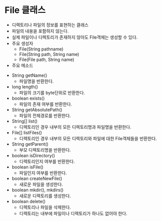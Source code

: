 # File 클래스
- 디렉토리나 파일의 정보를 표현하는 클래스
- 파일의 내용을 포함하지 않는다.
- 실제 파일이나 디렉토리가 존재하지 않아도 File객체는 생성할 수 있다.
- 주요 생성자
  + File(String pathname)
  + File(String path, String name)
  + File(File path, String name)
 - 주요 메소드
  + String getName()
    * 파일명을 반환한다.
  + long length()
    * 파일의 크기를 byte단위로 반환한다.
  + boolean exists()
    * 파일의 존재 여부를 반환한다.
  + String getAbsolutePath()
    * 파일의 전체경로를 반환한다.
  + String[] list()		
    * 디렉토리인 경우 내부의 모든 디렉토리명과 파일명을 반환한다.
  + File[] listFiles()
    * 디렉토리인 경우 내부의 모든 디렉토리와 파일에 대한 File객체들을 반환한다.
  + String getParent()
    * 부모 디렉토리명을 반환한다.
  + boolean isDirectory()
    * 디렉토리인지 여부를 반환한다.
  + boolean 	isFile()
    * 파일인지 여부를 반환한다.
  + boolean createNewFile()
    * 새로운 파일을 생성한다.
  + boolean mkdir(), mkdirs()
    * 새로운 디렉토리를 생성한다.
  + boolean delete()
    * 디렉토리나 파일을 삭제한다.
    * 디렉토리는 내부에 파일이나 디렉토리가 하나도 없어야 한다.
